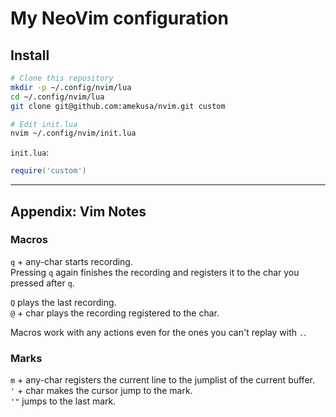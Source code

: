 # My NeoVim configuration

## Install
```sh
# Clone this repository
mkdir -p ~/.config/nvim/lua
cd ~/.config/nvim/lua
git clone git@github.com:amekusa/nvim.git custom

# Edit init.lua
nvim ~/.config/nvim/init.lua
```

`init.lua`:
```lua
require('custom')
```

----

## Appendix: Vim Notes

### Macros
`q` + any-char starts recording.  
Pressing `q` again finishes the recording and registers it to the char you pressed after `q`.

`Q` plays the last recording.  
`@` + char plays the recording registered to the char.

Macros work with any actions even for the ones you can't replay with `.`.

### Marks
`m` + any-char registers the current line to the jumplist of the current buffer.  
`'` + char makes the cursor jump to the mark.  
`'"` jumps to the last mark.  

